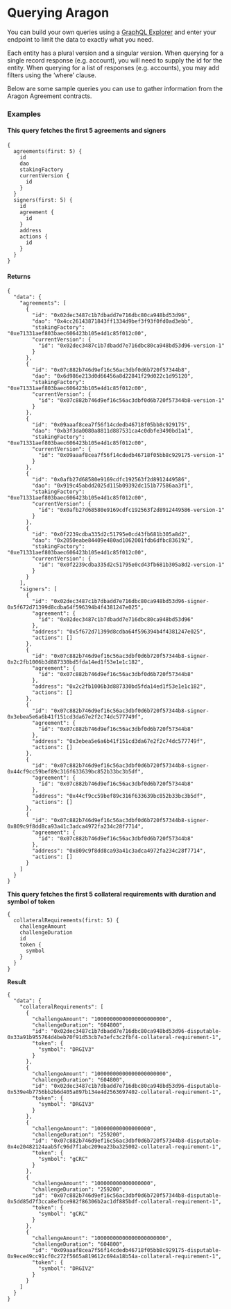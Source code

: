 # Querying Aragon

You can build your own queries using a [GraphQL Explorer](https://graphiql-online.com/graphiql) and enter your endpoint to limit the data to exactly what you need.

Each entity has a plural version and a singular version. When querying for a single record response (e.g. account), you will need to supply the id for the entity. When querying for a list of responses (e.g. accounts), you may add filters using the ‘where’ clause.

Below are some sample queries you can use to gather information from the Aragon Agreement contracts.

### Examples <a href="#examples" id="examples"></a>

#### This query fetches the first 5 agreements and signers <a href="#this-query-fetches-the-first-5-agreements-and-signers" id="this-query-fetches-the-first-5-agreements-and-signers"></a>

```
{
  agreements(first: 5) {
    id
    dao
    stakingFactory
    currentVersion {
      id
    }
  }
  signers(first: 5) {
    id
    agreement {
      id
    }
    address
    actions {
      id
    }
  }
}
```

#### Returns <a href="#returns" id="returns"></a>

```
{
  "data": {
    "agreements": [
      {
        "id": "0x02dec3487c1b7dbadd7e716dbc80ca948bd53d96",
        "dao": "0x4cc26143871843ff1334d9bef3f93f0fd0ad3ebb",
        "stakingFactory": "0xe71331aef803baec606423b105e4d1c85f012c00",
        "currentVersion": {
          "id": "0x02dec3487c1b7dbadd7e716dbc80ca948bd53d96-version-1"
        }
      },
      {
        "id": "0x07c882b746d9ef16c56ac3dbf0d6b720f57344b8",
        "dao": "0x6d986e213d0d66456a8d22841f29d022c1d95120",
        "stakingFactory": "0xe71331aef803baec606423b105e4d1c85f012c00",
        "currentVersion": {
          "id": "0x07c882b746d9ef16c56ac3dbf0d6b720f57344b8-version-1"
        }
      },
      {
        "id": "0x09aaaf8cea7f56f14cdedb46718f05bb8c929175",
        "dao": "0xb3f3da0080a8811d887531ca4c0dbfe3490bd1a1",
        "stakingFactory": "0xe71331aef803baec606423b105e4d1c85f012c00",
        "currentVersion": {
          "id": "0x09aaaf8cea7f56f14cdedb46718f05bb8c929175-version-1"
        }
      },
      {
        "id": "0x0afb27d68580e9169cdfc192563f2d8912449586",
        "dao": "0x919c45abdd2025d115b09392dc151b77586aa3f1",
        "stakingFactory": "0xe71331aef803baec606423b105e4d1c85f012c00",
        "currentVersion": {
          "id": "0x0afb27d68580e9169cdfc192563f2d8912449586-version-1"
        }
      },
      {
        "id": "0x0f2239cdba335d2c51795e0cd43fb681b305a8d2",
        "dao": "0x2050eabe84409e480ad1062001fdb6dfbc836192",
        "stakingFactory": "0xe71331aef803baec606423b105e4d1c85f012c00",
        "currentVersion": {
          "id": "0x0f2239cdba335d2c51795e0cd43fb681b305a8d2-version-1"
        }
      }
    ],
    "signers": [
      {
        "id": "0x02dec3487c1b7dbadd7e716dbc80ca948bd53d96-signer-0x5f672d71399d8cdba64f596394b4f4381247e025",
        "agreement": {
          "id": "0x02dec3487c1b7dbadd7e716dbc80ca948bd53d96"
        },
        "address": "0x5f672d71399d8cdba64f596394b4f4381247e025",
        "actions": []
      },
      {
        "id": "0x07c882b746d9ef16c56ac3dbf0d6b720f57344b8-signer-0x2c2fb1006b3d887330bd5fda14ed1f53e1e1c182",
        "agreement": {
          "id": "0x07c882b746d9ef16c56ac3dbf0d6b720f57344b8"
        },
        "address": "0x2c2fb1006b3d887330bd5fda14ed1f53e1e1c182",
        "actions": []
      },
      {
        "id": "0x07c882b746d9ef16c56ac3dbf0d6b720f57344b8-signer-0x3ebea5e6a6b41f151cd3da67e2f2c74dc577749f",
        "agreement": {
          "id": "0x07c882b746d9ef16c56ac3dbf0d6b720f57344b8"
        },
        "address": "0x3ebea5e6a6b41f151cd3da67e2f2c74dc577749f",
        "actions": []
      },
      {
        "id": "0x07c882b746d9ef16c56ac3dbf0d6b720f57344b8-signer-0x44cf9cc59bef89c316f633639bc852b33bc3b5df",
        "agreement": {
          "id": "0x07c882b746d9ef16c56ac3dbf0d6b720f57344b8"
        },
        "address": "0x44cf9cc59bef89c316f633639bc852b33bc3b5df",
        "actions": []
      },
      {
        "id": "0x07c882b746d9ef16c56ac3dbf0d6b720f57344b8-signer-0x809c9f8dd8ca93a41c3adca4972fa234c28f7714",
        "agreement": {
          "id": "0x07c882b746d9ef16c56ac3dbf0d6b720f57344b8"
        },
        "address": "0x809c9f8dd8ca93a41c3adca4972fa234c28f7714",
        "actions": []
      }
    ]
  }
}
```

**This query fetches the first 5 collateral requirements with duration and symbol of token**

```
{
  collateralRequirements(first: 5) {
    challengeAmount
    challengeDuration
    id
    token {
      symbol
    }
  }
}
```

**Result**

```
{
  "data": {
    "collateralRequirements": [
      {
        "challengeAmount": "10000000000000000000000",
        "challengeDuration": "604800",
        "id": "0x02dec3487c1b7dbadd7e716dbc80ca948bd53d96-disputable-0x33a91b955764d4beb70f91d53cb7e3efc3c2fbf4-collateral-requirement-1",
        "token": {
          "symbol": "DRGIV3"
        }
      },
      {
        "challengeAmount": "10000000000000000000000",
        "challengeDuration": "604800",
        "id": "0x02dec3487c1b7dbadd7e716dbc80ca948bd53d96-disputable-0x539e4b7756bb2b6d405a897b134e4d2563697402-collateral-requirement-1",
        "token": {
          "symbol": "DRGIV3"
        }
      },
      {
        "challengeAmount": "100000000000000000",
        "challengeDuration": "259200",
        "id": "0x07c882b746d9ef16c56ac3dbf0d6b720f57344b8-disputable-0x4e20482124aab5fc96d7f1abc209ea23ba325002-collateral-requirement-1",
        "token": {
          "symbol": "gCRC"
        }
      },
      {
        "challengeAmount": "100000000000000000",
        "challengeDuration": "259200",
        "id": "0x07c882b746d9ef16c56ac3dbf0d6b720f57344b8-disputable-0x5dd85d7f3cca8efbce982f86306b2ac1df885bdf-collateral-requirement-1",
        "token": {
          "symbol": "gCRC"
        }
      },
      {
        "challengeAmount": "10000000000000000000000",
        "challengeDuration": "604800",
        "id": "0x09aaaf8cea7f56f14cdedb46718f05bb8c929175-disputable-0x9ece49cc91cf0c272f5665a819612c694a18b54a-collateral-requirement-1",
        "token": {
          "symbol": "DRGIV2"
        }
      }
    ]
  }
}
```
